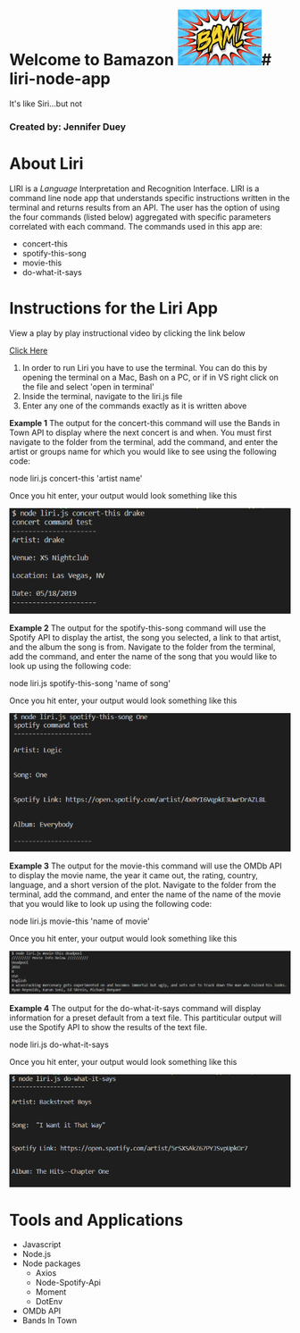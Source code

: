 # Welcome to Bamazon <img src="https://github.com/jldueyusa/bamazon/blob/master/assets/bam.png" width="150" height="100"># liri-node-app
It's like Siri...but not
### Created by: Jennifer Duey

# About Liri
LIRI is a _Language_ Interpretation and Recognition Interface. LIRI is a command line node app that understands specific instructions written in the terminal and returns results from an API. The user has the option of using the four commands (listed below) aggregated with specific parameters correlated with each command. The commands used in this app are:
-	concert-this
-	spotify-this-song
-	movie-this
-	do-what-it-says

# Instructions for the Liri App

View a play by play instructional video by clicking the link below

[Click Here](https://drive.google.com/file/d/1Mpz2VLzLgLR7AjWp1vFDwfnoMIW8NHKm/view)

1. In order to run Liri you have to use the terminal. You can do this by opening the terminal on a Mac, Bash on a PC, or if in VS right click on the file and select 'open in terminal' 
2. Inside the terminal, navigate to the liri.js file 
3. Enter any one of the commands exactly as it is written above

**Example 1**
The output for the concert-this command will use the Bands in Town API to display where the next concert is and when. You must first navigate to the folder from the terminal, add the command, and enter the artist or groups name for which you would like to see using the following code:

node liri.js concert-this 'artist name' 

Once you hit enter, your output would look something like this

![conert this](https://github.com/jldueyusa/liri-node-app/blob/master/images/concert_this.png)

**Example 2**
The output for the spotify-this-song command will use the Spotify API to display the artist, the song you selected, a link to that artist, and the album the song is from. Navigate to the folder from the terminal, add the command, and enter the name of the song that you would like to look up using the following code:

node liri.js spotify-this-song 'name of song' 

Once you hit enter, your output would look something like this

![spotify](https://github.com/jldueyusa/liri-node-app/blob/master/images/Spotify_this_song.png)

**Example 3**
The output for the movie-this command will use the OMDb API to display the movie name, the year it came out, the rating, country, language, and a short version of the plot. Navigate to the folder from the terminal, add the command, and enter the name of the name of the movie that you would like to look up using the following code:

node liri.js movie-this 'name of movie' 

Once you hit enter, your output would look something like this

![movie](https://github.com/jldueyusa/liri-node-app/blob/master/images/movie_this.png)

**Example 4**
The output for the do-what-it-says command will display information for a preset default from a text file. This partiticular output will use the Spotify API to show the results of the text file.

node liri.js do-what-it-says 

Once you hit enter, your output would look something like this

![do what it says](https://github.com/jldueyusa/liri-node-app/blob/master/images/do_what_it_says.png)


# Tools and Applications
- Javascript
- Node.js
- Node packages
  - Axios
  - Node-Spotify-Api
  - Moment
  - DotEnv
- OMDb API
- Bands In Town

